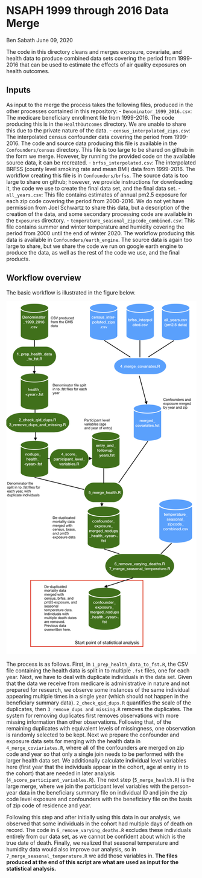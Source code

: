 NSAPH 1999 through 2016 Data Merge
================
Ben Sabath
June 09, 2020

The code in this directory cleans and merges exposure, covariate, and
health data to produce combined data sets covering the period from
1999-2016 that can be used to estimate the effects of air quality
exposures on health outcomes.

## Inputs

As input to the merge the process takes the following files, produced in
the other processes contained in this repository: -
`Denominator_1999_2016.csv`: The medicare beneficiary enrollment file
from 1999-2016. The code producing this is in the `HealthOutcomes`
directory. We are unable to share this due to the private nature of the
data. - `census_interpolated_zips.csv`: The interpolated census
confounder data covering the period from 1999-2016. The code and source
data producing this file is available in the `Confounders/census`
directory. This file is too large to be shared on github in the form we
merge. However, by running the provided code on the available source
data, it can be recreated. - `brfss_interpolated.csv`: The interpolated
BRFSS (county level smoking rate and mean BMI) data from 1999-2016. The
workflow creating this file is in `Confounders/brfss`. The source data
is too large to share on github; however, we provide instructions for
downloading it, the code we use to create the final data set, and the
final data set. - `all_years.csv`: This file contains estimates of
annual pm2.5 exposure for each zip code covering the period from
2000-2016. We do not yet have permission from Joel Schwartz to share
this data, but a description of the creation of the data, and some
secondary processing code are available in the `Exposures` directory. -
`temperature_seasonal_zipcode_combined.csv`: This file contains summer
and winter temperature and humidity covering the period from 2000 until
the end of winter 2020. The workflow producing this data is available in
`Confounders/earth_engine`. The source data is again too large to share,
but we share the code we run on google earth engine to produce the data,
as well as the rest of the code we use, and the final products.

## Workflow overview

The basic workflow is illustrated in the figure below.

![](./doc/merge_worflow.png)

The process is as follows. First, in `1_prep_health_data_to_fst.R`, the
CSV file containing the health data is split in to multiple `.fst`
files, one for each year. Next, we have to deal with duplicate
individuals in the data set. Given that the data we receive from
medicare is administrative in nature and not prepared for research, we
observe some instances of the same individual appearing multiple times
in a single year (which should not happen in the beneficiary summary
data). `2_check_qid_dups.R` quantifies the scale of the duplicates, then
`3_remove_dups and missing.R` removes the duplicates. The system for
removing duplicates first removes observations with more missing
information than other observations. Following that, of the remaining
duplicates with equivalent levels of missingness, one observation is
randomly selected to be kept. Next we prepare the confounder and
exposure data sets for merging with the health data in
`4_merge_coviariates.R`, where all of the confounders are merged on zip
code and year so that only a single join needs to be performed with the
larger health data set. We additionally calculate individual level
variables here (first year that the individuals appear in the cohort,
age at entry in to the cohort) that are needed in later analysis
(`4_score_participant_variables.R`). The next step (`5_merge_health.R`)
is the large merge, where we join the participant level variables with
the person-year data in the beneficiary summary file on individual ID and
join the zip code level exposure and confounders with the beneficiary
file on the basis of zip code of residence and year.

Following this step and after initially using this data in our analysis,
we observed that some individuals in the cohort had multiple days of
death on record. The code in `6_remove_varying_deaths.R` excludes these
individuals entirely from our data set, as we cannot be confident about
which is the true date of death. Finally, we realized that seasonal
temperature and humidity data would also improve our analysis, so in
`7_merge_seasonal_temperature.R` we add those variables in. **The files
produced at the end of this script are what are used as input for the
statistical analysis.**
